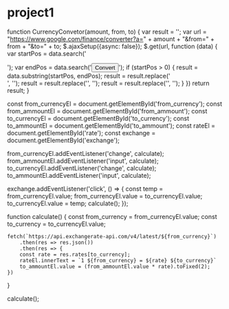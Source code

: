 # project1
 function CurrencyConvetor(amount, from, to) {
    var result = '';
    var url = "https://www.google.com/finance/converter?a=" + amount + "&from=" + from + "&to=" + to;
    $.ajaxSetup({async: false});
    $.get(url,
        function (data) {
            var startPos = data.search('<div id=currency_converter_result>');
            var endPos = data.search('<input type=submit value="Convert">');
            if (startPos > 0) {
                result = data.substring(startPos, endPos);
                result = result.replace('<div id=currency_converter_result>', '');
                result = result.replace('<span class=bld>', '');
                result = result.replace('</span>', '');
            }
    })
    return result;
}

const from_currencyEl = document.getElementById('from_currency');
const from_ammountEl = document.getElementById('from_ammount');
const to_currencyEl = document.getElementById('to_currency');
const to_ammountEl = document.getElementById('to_ammount');
const rateEl = document.getElementById('rate');
const exchange = document.getElementById('exchange');
 
from_currencyEl.addEventListener('change', calculate);
from_ammountEl.addEventListener('input', calculate);
to_currencyEl.addEventListener('change', calculate);
to_ammountEl.addEventListener('input', calculate);
 
exchange.addEventListener('click', () => {
	const temp = from_currencyEl.value;
	from_currencyEl.value = to_currencyEl.value;
	to_currencyEl.value = temp;
	calculate();
});
 
function calculate() {
	const from_currency = from_currencyEl.value;
	const to_currency = to_currencyEl.value;
	
	fetch(`https://api.exchangerate-api.com/v4/latest/${from_currency}`)
		.then(res => res.json())
		.then(res => {
		const rate = res.rates[to_currency];
		rateEl.innerText = `1 ${from_currency} = ${rate} ${to_currency}`
		to_ammountEl.value = (from_ammountEl.value * rate).toFixed(2);
	})
}
 
calculate();